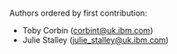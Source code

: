 Authors ordered by first contribution:

 - Toby Corbin (corbint@uk.ibm.com)
 - Julie Stalley (julie_stalley@uk.ibm.com)

